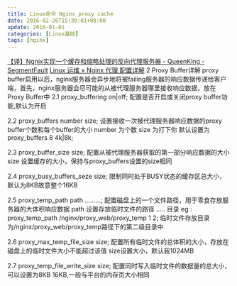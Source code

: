 ```yaml
---
title: Linux命令 Nginx proxy cache
date: 2016-02-26T15:30:01+08:00
update: 2016-01-01
categories: [Linux基础]
tags: [nginx]
---
```

[【译】Ngnix实现一个缓存和缩略处理的反向代理服务器 - QueenKing - SegmentFault](https://segmentfault.com/a/1190000004604380)
[Linux 运维 » Nginx 代理 配置详解](http://www.mylinuxer.com/?p=281)
2  Proxy Buffer详解
proxy buffer启用以后，nginx服务器会异步地将被failing服务器的响应数据传递给客户端，首先，nginx服务器会尽可能的从被代理服务器哪里接收响应数据，放在Proxy Buffer中
2.1
proxy_buffering on|off;
配置是否开启或关闭proxy buffer功能,默认为开启

2.2
proxy_buffers number size;
设置接收一次被代理服务器响应数据的proxy buffer个数和每个buffer的大小
number 为个数
size 为打下你
默认设置为
proxy_buffers 8 4k|8k;

2.3
proxy_buffer_size size;
配置从被代理服务器获取的第一部分响应数据的大小
size 设置缓存的大小，保持与proxy_buffers设置的size相同

2.4
proxy_busy_buffers_seze size;
限制同时处于BUSY状态的缓存区总大小，默认为8KB故意整个16KB

2.5
proxy_temp_path path .........;
配置磁盘上的一个文件路径，用于零食存放服务器的大体积响应数据
path 设置存放临时文件的路径
..... 目录
eg :
    proxy_temp_path /nginx/proxy_web/proxy_temp 1 2;
    临时文件存放目录为/nginx/proxy_web/proxy_temp路径下的第二级目录中

2.6
proxy_max_temp_file_size size;
配置所有临时文件的总体积的大小，存放在磁盘上的临时文件大小不能超过该值
size设置大小，默认我1024MB

2.7
proxy_temp_file_write_size size;
配置同时写入临时文件的数据量的总大小，可以设置为8KB 16KB,一般与平台的内存页大小相同

